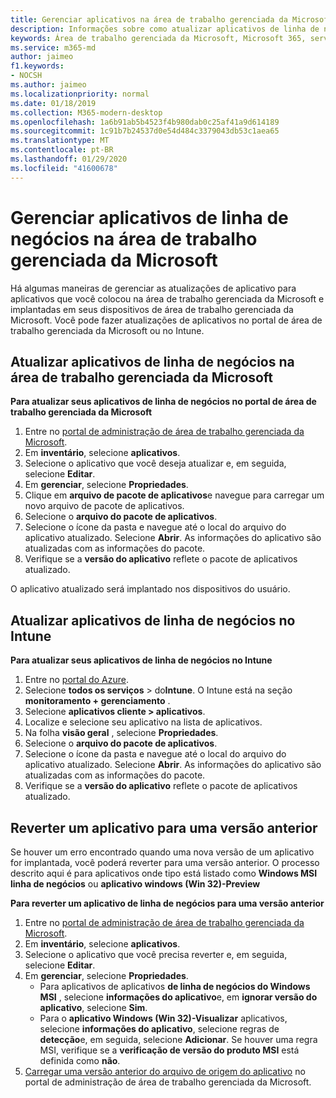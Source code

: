 ```yaml
---
title: Gerenciar aplicativos na área de trabalho gerenciada da Microsoft
description: Informações sobre como atualizar aplicativos de linha de negócios implantados em dispositivos de área de trabalho gerenciada da Microsoft
keywords: Área de trabalho gerenciada da Microsoft, Microsoft 365, serviço, documentação
ms.service: m365-md
author: jaimeo
f1.keywords:
- NOCSH
ms.author: jaimeo
ms.localizationpriority: normal
ms.date: 01/18/2019
ms.collection: M365-modern-desktop
ms.openlocfilehash: 1a6b91ab5b4523f4b980dab0c25af41a9d614189
ms.sourcegitcommit: 1c91b7b24537d0e54d484c3379043db53c1aea65
ms.translationtype: MT
ms.contentlocale: pt-BR
ms.lasthandoff: 01/29/2020
ms.locfileid: "41600678"
---
```

# <a name="manage-line-of-business-apps-in-microsoft-managed-desktop"></a>Gerenciar aplicativos de linha de negócios na área de trabalho gerenciada da Microsoft

<!--Application management -->

Há algumas maneiras de gerenciar as atualizações de aplicativo para aplicativos que você colocou na área de trabalho gerenciada da Microsoft e implantadas em seus dispositivos de área de trabalho gerenciada da Microsoft. Você pode fazer atualizações de aplicativos no portal de área de trabalho gerenciada da Microsoft ou no Intune. 

<span id="update-app-mmd" />

## <a name="update-line-of-business-apps-in-microsoft-managed-desktop"></a>Atualizar aplicativos de linha de negócios na área de trabalho gerenciada da Microsoft

**Para atualizar seus aplicativos de linha de negócios no portal de área de trabalho gerenciada da Microsoft**
1. Entre no [portal de administração de área de trabalho gerenciada da Microsoft](https://aka.ms/mmdportal).
2. Em **inventário**, selecione **aplicativos**.  
3. Selecione o aplicativo que você deseja atualizar e, em seguida, selecione **Editar**.
4. Em **gerenciar**, selecione **Propriedades**. 
5. Clique em **arquivo de pacote de aplicativos**e navegue para carregar um novo arquivo de pacote de aplicativos.
6. Selecione o **arquivo do pacote de aplicativos**.
7. Selecione o ícone da pasta e navegue até o local do arquivo do aplicativo atualizado. Selecione **Abrir**. As informações do aplicativo são atualizadas com as informações do pacote.
8. Verifique se a **versão do aplicativo** reflete o pacote de aplicativos atualizado. 

O aplicativo atualizado será implantado nos dispositivos do usuário.

<span id="update-app-intune" />

## <a name="update-line-of-business-apps-in-intune"></a>Atualizar aplicativos de linha de negócios no Intune

**Para atualizar seus aplicativos de linha de negócios no Intune**
1. Entre no [portal do Azure](https://portal.azure.com).
2. Selecione **todos os serviços** > do**Intune**. O Intune está na seção **monitoramento + gerenciamento** .
3. Selecione **aplicativos cliente > aplicativos**.
4. Localize e selecione seu aplicativo na lista de aplicativos.
5. Na folha **visão geral** , selecione **Propriedades**.
6. Selecione o **arquivo do pacote de aplicativos**.
7. Selecione o ícone da pasta e navegue até o local do arquivo do aplicativo atualizado. Selecione **Abrir**. As informações do aplicativo são atualizadas com as informações do pacote.
8. Verifique se a **versão do aplicativo** reflete o pacote de aplicativos atualizado.

<span id="roll-back-app-mmd" />

## <a name="roll-back-an-app-to-a-previous-version"></a>Reverter um aplicativo para uma versão anterior

Se houver um erro encontrado quando uma nova versão de um aplicativo for implantada, você poderá reverter para uma versão anterior. O processo descrito aqui é para aplicativos onde tipo está listado como **Windows MSI linha de negócios** ou **aplicativo windows (Win 32)-Preview**

**Para reverter um aplicativo de linha de negócios para uma versão anterior**

1. Entre no [portal de administração de área de trabalho gerenciada da Microsoft](https://aka.ms/mmdportal).
2. Em **inventário**, selecione **aplicativos**.  
3. Selecione o aplicativo que você precisa reverter e, em seguida, selecione **Editar**.
4. Em **gerenciar**, selecione **Propriedades**. 
    - Para aplicativos de aplicativos **de linha de negócios do Windows MSI** , selecione **informações do aplicativo**e, em **ignorar versão do aplicativo**, selecione **Sim**.
    - Para o **aplicativo Windows (Win 32)-Visualizar** aplicativos, selecione **informações do aplicativo**, selecione regras de **detecção**e, em seguida, selecione **Adicionar**. 
    Se houver uma regra MSI, verifique se a **verificação de versão do produto MSI** está definida como **não**.
5. [Carregar uma versão anterior do arquivo de origem do aplicativo](../get-started/deploy-apps.md) no portal de administração de área de trabalho gerenciada da Microsoft.  

